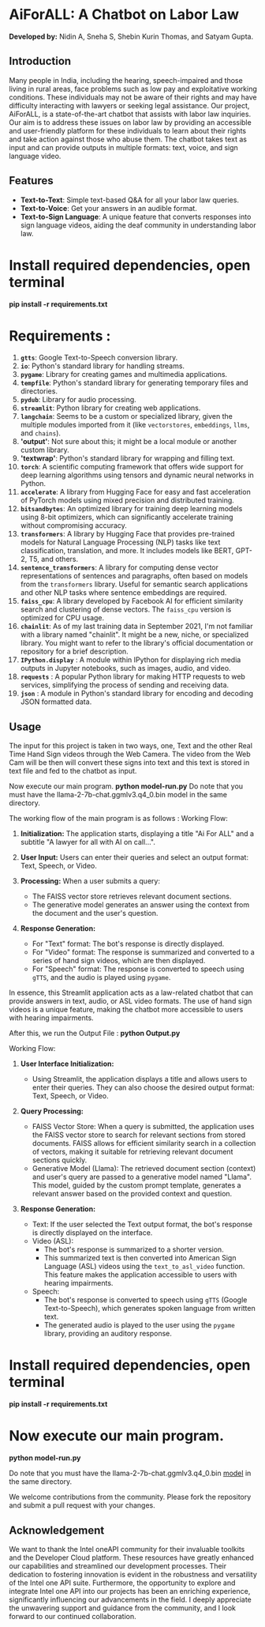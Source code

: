 # AiForALL: A Chatbot on Labor Law


**Developed by:** Nidin A, Sneha S, Shebin Kurin Thomas, and Satyam Gupta.

## Introduction

Many people in India, including the hearing, speech-impaired and those living in rural areas, face problems such as low pay and exploitative working conditions. These individuals may not be aware of their rights and may have difficulty interacting with lawyers or seeking legal assistance.
Our project, AiForALL, is a state-of-the-art chatbot that assists with labor law inquiries. Our aim is to address these issues on labor law by providing an accessible and user-friendly platform for these individuals to learn about their rights and take action against those who abuse them. The chatbot takes text as input and can provide outputs in multiple formats: text, voice, and sign language video.


## Features

- **Text-to-Text**: Simple text-based Q&A for all your labor law queries.
- **Text-to-Voice**: Get your answers in an audible format.
- **Text-to-Sign Language**: A unique feature that converts responses into sign language videos, aiding the deaf community in understanding labor law.

# Install required dependencies, open terminal

**pip install -r requirements.txt**

# Requirements : 
1. **`gtts`**: Google Text-to-Speech conversion library.
2. **`io`**: Python's standard library for handling streams.
3. **`pygame`**: Library for creating games and multimedia applications.
4. **`tempfile`**: Python's standard library for generating temporary files and directories.
5. **`pydub`**: Library for audio processing.
6. **`streamlit`**: Python library for creating web applications.
7. **`langchain`**: Seems to be a custom or specialized library, given the multiple modules imported from it (like `vectorstores`, `embeddings`, `llms`, and `chains`).
8. **'output'**: Not sure about this; it might be a local module or another custom library.
9. **'textwrap'**: Python's standard library for wrapping and filling text.
10. **`torch`**: A scientific computing framework that offers wide support for deep learning algorithms using tensors and dynamic neural networks in Python.
11. **`accelerate`**: A library from Hugging Face for easy and fast acceleration of PyTorch models using mixed precision and distributed training.
12. **`bitsandbytes`**: An optimized library for training deep learning models using 8-bit optimizers, which can significantly accelerate training without compromising accuracy.
13. **`transformers`**: A library by Hugging Face that provides pre-trained models for Natural Language Processing (NLP) tasks like text classification, translation, and more. It includes models like BERT, GPT-2, T5, and others.
14. **`sentence_transformers`**: A library for computing dense vector representations of sentences and paragraphs, often based on models from the `transformers` library. Useful for semantic search applications and other NLP tasks where sentence embeddings are required.
15. **`faiss_cpu`**: A library developed by Facebook AI for efficient similarity search and clustering of dense vectors. The `faiss_cpu` version is optimized for CPU usage.
16. **`chainlit`**: As of my last training data in September 2021, I'm not familiar with a library named "chainlit". It might be a new, niche, or specialized library. You might want to refer to the library's official documentation or repository for a brief description.
17. **`IPython.display`** : A module within IPython for displaying rich media outputs in Jupyter notebooks, such as images, audio, and video.
18. **`requests`** : A popular Python library for making HTTP requests to web services, simplifying the process of sending and receiving data.
20. **`json`** : A module in Python's standard library for encoding and decoding JSON formatted data.

## Usage

The input for this project is taken in two ways, one, Text and the other Real Time Hand Sign videos through the Web Camera. The video from the Web Cam will be then will convert these signs into text and this text is stored in text file and fed to the chatbot as input. 

Now execute our main program.
**python model-run.py**
Do note that you must have the llama-2-7b-chat.ggmlv3.q4_0.bin model in the same directory.

The working flow of the main program is as follows : 
Working Flow:

1. **Initialization:** The application starts, displaying a title "Ai For ALL" and a subtitle "A lawyer for all with AI on call...".
   
3. **User Input:** Users can enter their queries and select an output format: Text, Speech, or Video.
   
5. **Processing:** When a user submits a query:
    - The FAISS vector store retrieves relevant document sections.
    - The generative model generates an answer using the context from the document and the user's question.
    
6. **Response Generation:**
    - For "Text" format: The bot's response is directly displayed.
    - For "Video" format: The response is summarized and converted to a series of hand sign videos, which are then displayed.
    - For "Speech" format: The response is converted to speech using `gTTS`, and the audio is played using `pygame`.

In essence, this Streamlit application acts as a law-related chatbot that can provide answers in text, audio, or ASL video formats. The use of hand sign videos is a unique feature, making the chatbot more accessible to users with hearing impairments.

After this, we run the Output File :
**python Output.py**

Working Flow:

1. **User Interface Initialization:**
    - Using Streamlit, the application displays a title and allows users to enter their queries. They can also choose the desired output format: Text, Speech, or Video.

2. **Query Processing:**
    - FAISS Vector Store: When a query is submitted, the application uses the FAISS vector store to search for relevant sections from stored documents. FAISS allows for efficient similarity search in a collection of vectors, making it suitable for retrieving relevant document sections quickly.
    - Generative Model (Llama): The retrieved document section (context) and user's query are passed to a generative model named "Llama". This model, guided by the custom prompt template, generates a relevant answer based on the provided context and question.

3. **Response Generation:**
    - Text: If the user selected the Text output format, the bot's response is directly displayed on the interface.
    - Video (ASL):
        - The bot's response is summarized to a shorter version.
        - This summarized text is then converted into American Sign Language (ASL) videos using the `text_to_asl_video` function. This feature makes the application accessible to users with hearing impairments.
    - Speech:
        - The bot's response is converted to speech using `gTTS` (Google Text-to-Speech), which generates spoken language from written text.
        - The generated audio is played to the user using the `pygame` library, providing an auditory response.


# Install required dependencies, open terminal

**pip install -r requirements.txt**


# Now execute our main program.

**python model-run.py**

Do note that you must have the llama-2-7b-chat.ggmlv3.q4_0.bin [model](https://huggingface.co/TheBloke/Llama-2-7B-Chat-GGML/blob/main/llama-2-7b-chat.ggmlv3.q4_0.bin) in the same directory. 

We welcome contributions from the community. Please fork the repository and submit a pull request with your changes.


## Acknowledgement 

We want to thank the Intel oneAPI community for their invaluable toolkits and the Developer Cloud platform. These resources have greatly enhanced our capabilities and streamlined our development processes. Their dedication to fostering innovation is evident in the robustness and versatility of the Intel one API suite. Furthermore, the opportunity to explore and integrate Intel one API into our projects has been an enriching experience, significantly influencing our advancements in the field. I deeply appreciate the unwavering support and guidance from the community, and I look forward to our continued collaboration.

